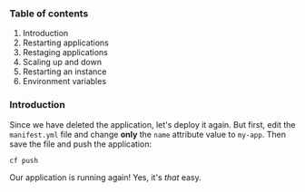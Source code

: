 ### Table of contents

1.	Introduction
2.	Restarting applications
3.	Restaging applications
4.	Scaling up and down
5.	Restarting an instance
6.	Environment variables

### Introduction

Since we have deleted the application, let's deploy it again. But first, edit the `manifest.yml` file and change **only** the `name` attribute value to `my-app`. Then save the file and push the application:

```sh
cf push
```

Our application is running again! Yes, it's *that* easy.
